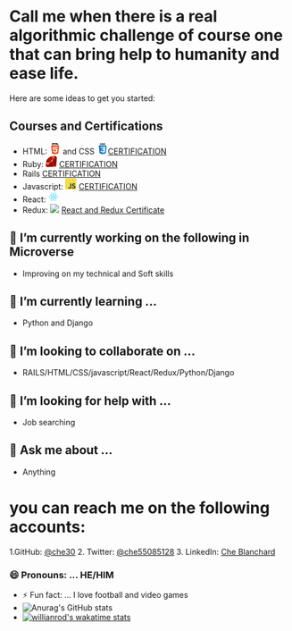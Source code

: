 
# Call me when there is a real algorithmic challenge of course one that can bring help to humanity and ease life.


Here are some ideas to get you started:
## Courses and Certifications
* HTML: <a target="_blank" rel="noopener noreferrer" 
            href="https://raw.githubusercontent.com/github/explore/80688e429a7d4ef2fca1e82350fe8e3517d3494d/topics/html/html.png">
                <img height="20px" src="https://raw.githubusercontent.com/github/explore/80688e429a7d4ef2fca1e82350fe8e3517d3494d/topics/html/html.png" style="max-width: 100%;"/></a> and CSS <a target="_blank" rel="noopener noreferrer" href="https://raw.githubusercontent.com/github/explore/80688e429a7d4ef2fca1e82350fe8e3517d3494d/topics/css/css.png"><img height="20" src="https://raw.githubusercontent.com/github/explore/80688e429a7d4ef2fca1e82350fe8e3517d3494d/topics/css/css.png" style="max-width: 100%;"/></a>[CERTIFICATION](https://www.credential.net/84b72a09-1819-4088-8261-02bb7ff286a9#gs.xhz8qp)
* Ruby:  <a target="_blank" rel="noopener noreferrer" href="https://raw.githubusercontent.com/github/explore/80688e429a7d4ef2fca1e82350fe8e3517d3494d/topics/ruby/ruby.png"><img height="20" src="https://raw.githubusercontent.com/github/explore/80688e429a7d4ef2fca1e82350fe8e3517d3494d/topics/ruby/ruby.png" style="max-width: 100%;"/></a>  [CERTIFICATION](https://www.credential.net/2431f20f-b7ab-4419-b76f-685c8935e46f)
* Rails [CERTIFICATION](https://www.credential.net/bac75b86-8f9e-4b7f-90c0-98c271427aea)
* Javascript: <a target="_blank" rel="noopener noreferrer" href="https://raw.githubusercontent.com/github/explore/80688e429a7d4ef2fca1e82350fe8e3517d3494d/topics/javascript/javascript.png"><img height="20" src="https://raw.githubusercontent.com/github/explore/80688e429a7d4ef2fca1e82350fe8e3517d3494d/topics/javascript/javascript.png" style="max-width: 100%;"/></a>  [CERTIFICATION](https://www.credential.net/c1b85279-2f60-4c5a-a8ed-bffa879c5913)
* React: <a target="_blank" rel="noopener noreferrer" href="https://raw.githubusercontent.com/github/explore/80688e429a7d4ef2fca1e82350fe8e3517d3494d/topics/react/react.png"><img height="20" src="https://raw.githubusercontent.com/github/explore/80688e429a7d4ef2fca1e82350fe8e3517d3494d/topics/react/react.png" style="max-width: 100%;"/></a>
* Redux: <a target="_blank" rel="noopener noreferrer" href="https://raw.githubusercontent.com/reduxjs/redux/master/logo/logo.png"><img height="20" src="https://raw.githubusercontent.com/reduxjs/redux/master/logo/logo.png" style="max-width: 100%;"></a> [React and Redux Certificate](https://www.credential.net/7caf0825-faf4-40de-976f-96996c8230c5)

## 🔭 I’m currently working on the following in Microverse
* Improving on my technical and Soft skills
## 🌱 I’m currently learning ...
- Python and Django
## 👯 I’m looking to collaborate on ...
- RAILS/HTML/CSS/javascript/React/Redux/Python/Django
## 🤔 I’m looking for help with ... 
- Job searching
## 💬 Ask me about ...  
- Anything
# you can reach me on the following accounts:
1.GitHub: [@che30](https://github.com/che30)
2. Twitter: [@che55085128](https://twitter.com/che55085128 )
3. LinkedIn: [Che Blanchard](https://www.linkedin.com/in/che-nsoh-9455271b0/)


### 😄 Pronouns: ... HE/HIM
- ⚡ Fun fact: ...  I love football and video games
- ![Anurag's GitHub stats](https://github-readme-stats.vercel.app/api?username=che30&show_icons=true&theme=radical)
- [![willianrod's wakatime stats](https://github-readme-stats.vercel.app/api/wakatime?username=tse)](https://github.com/anuraghazra/github-readme-stats)
